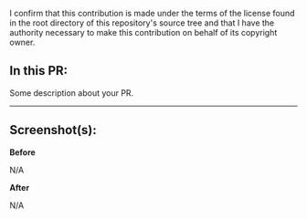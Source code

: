 <!-- The following line must be included in your pull request -->
I confirm that this contribution is made under the terms of the license found in the root directory of this repository's source tree and that I have the authority necessary to make this contribution on behalf of its copyright owner.

## In this PR:

Some description about your PR.

---

## Screenshot(s):

**Before**

N/A

**After**

N/A
